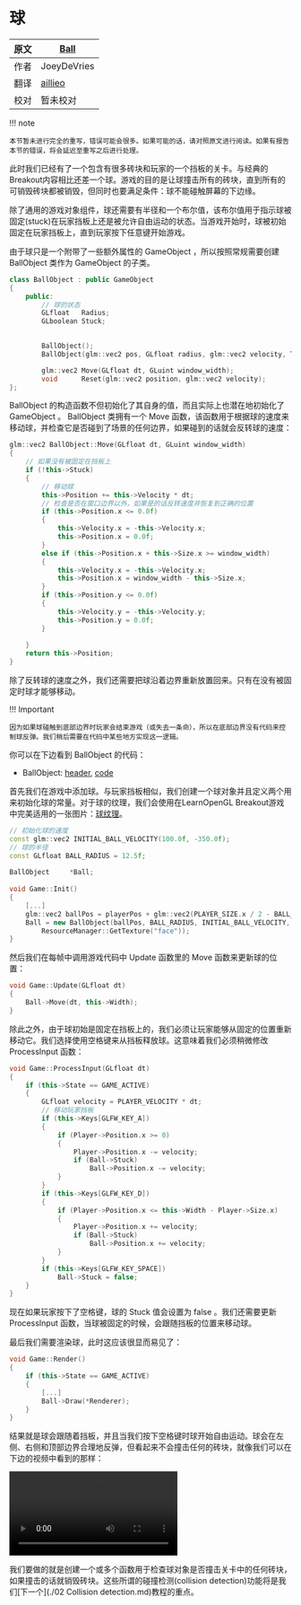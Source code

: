 # 球

原文     | [Ball](https://learnopengl.com/#!In-Practice/2D-Game/Collisions/Ball)
      ---|---
作者     | JoeyDeVries
翻译     | [aillieo](https://github.com/aillieo)
校对     | 暂未校对

!!! note

	本节暂未进行完全的重写，错误可能会很多。如果可能的话，请对照原文进行阅读。如果有报告本节的错误，将会延迟至重写之后进行处理。

此时我们已经有了一个包含有很多砖块和玩家的一个挡板的关卡。与经典的Breakout内容相比还差一个球。游戏的目的是让球撞击所有的砖块，直到所有的可销毁砖块都被销毁，但同时也要满足条件：球不能碰触屏幕的下边缘。

除了通用的游戏对象组件，球还需要有半径和一个布尔值，该布尔值用于指示球被固定(stuck)在玩家挡板上还是被允许自由运动的状态。当游戏开始时，球被初始固定在玩家挡板上，直到玩家按下任意键开始游戏。

由于球只是一个附带了一些额外属性的 GameObject ，所以按照常规需要创建 BallObject 类作为 GameObject 的子类。

```c++
class BallObject : public GameObject
{
    public:
        // 球的状态	
        GLfloat   Radius;
        GLboolean Stuck;
  

        BallObject();
        BallObject(glm::vec2 pos, GLfloat radius, glm::vec2 velocity, Texture2D sprite);

        glm::vec2 Move(GLfloat dt, GLuint window_width);
        void      Reset(glm::vec2 position, glm::vec2 velocity);
}; 
```

 BallObject 的构造函数不但初始化了其自身的值，而且实际上也潜在地初始化了 GameObject 。 BallObject 类拥有一个 Move 函数，该函数用于根据球的速度来移动球，并检查它是否碰到了场景的任何边界，如果碰到的话就会反转球的速度：


```c++
glm::vec2 BallObject::Move(GLfloat dt, GLuint window_width)
{
    // 如果没有被固定在挡板上
    if (!this->Stuck)
    { 
        // 移动球
        this->Position += this->Velocity * dt;
        // 检查是否在窗口边界以外，如果是的话反转速度并恢复到正确的位置
        if (this->Position.x <= 0.0f)
        {
            this->Velocity.x = -this->Velocity.x;
            this->Position.x = 0.0f;
        }
        else if (this->Position.x + this->Size.x >= window_width)
        {
            this->Velocity.x = -this->Velocity.x;
            this->Position.x = window_width - this->Size.x;
        }
        if (this->Position.y <= 0.0f)
        {
            this->Velocity.y = -this->Velocity.y;
            this->Position.y = 0.0f;
        }
      
    }
    return this->Position;
}  
```

除了反转球的速度之外，我们还需要把球沿着边界重新放置回来。只有在没有被固定时球才能够移动。

!!! Important

	因为如果球碰触到底部边界时玩家会结束游戏（或失去一条命），所以在底部边界没有代码来控制球反弹。我们稍后需要在代码中某些地方实现这一逻辑。

你可以在下边看到 BallObject 的代码：

- BallObject: [header](https://learnopengl.com/code_viewer.php?code=in-practice/breakout/ball_object_collisions.h), [code](https://learnopengl.com/code_viewer.php?code=in-practice/breakout/ball_object_collisions)


首先我们在游戏中添加球。与玩家挡板相似，我们创建一个球对象并且定义两个用来初始化球的常量。对于球的纹理，我们会使用在LearnOpenGL Breakout游戏中完美适用的一张图片：[球纹理](../../../../img/06/Breakout/05/01/awesomeface.png)。

```c++
// 初始化球的速度
const glm::vec2 INITIAL_BALL_VELOCITY(100.0f, -350.0f);
// 球的半径
const GLfloat BALL_RADIUS = 12.5f;
  
BallObject     *Ball; 
  
void Game::Init()
{
    [...]
    glm::vec2 ballPos = playerPos + glm::vec2(PLAYER_SIZE.x / 2 - BALL_RADIUS, -BALL_RADIUS * 2);
    Ball = new BallObject(ballPos, BALL_RADIUS, INITIAL_BALL_VELOCITY,
        ResourceManager::GetTexture("face"));
}
```
然后我们在每帧中调用游戏代码中 Update 函数里的 Move 函数来更新球的位置：

```c++
void Game::Update(GLfloat dt)
{
    Ball->Move(dt, this->Width);
}  
```

除此之外，由于球初始是固定在挡板上的，我们必须让玩家能够从固定的位置重新移动它。我们选择使用空格键来从挡板释放球。这意味着我们必须稍微修改 ProcessInput 函数：

```c++
void Game::ProcessInput(GLfloat dt)
{
    if (this->State == GAME_ACTIVE)
    {
        GLfloat velocity = PLAYER_VELOCITY * dt;
        // 移动玩家挡板
        if (this->Keys[GLFW_KEY_A])
        {
            if (Player->Position.x >= 0)
            {
                Player->Position.x -= velocity;
                if (Ball->Stuck)
                    Ball->Position.x -= velocity;
            }
        }
        if (this->Keys[GLFW_KEY_D])
        {
            if (Player->Position.x <= this->Width - Player->Size.x)
            {
                Player->Position.x += velocity;
                if (Ball->Stuck)
                    Ball->Position.x += velocity;
            }
        }
        if (this->Keys[GLFW_KEY_SPACE])
            Ball->Stuck = false;
    }
}
```

现在如果玩家按下了空格键，球的 Stuck 值会设置为 false 。我们还需要更新 ProcessInput 函数，当球被固定的时候，会跟随挡板的位置来移动球。

最后我们需要渲染球，此时这应该很显而易见了：

```c++
void Game::Render()
{
    if (this->State == GAME_ACTIVE)
    {
        [...]
        Ball->Draw(*Renderer);
    }
}  
```

结果就是球会跟随着挡板，并且当我们按下空格键时球开始自由运动。球会在左侧、右侧和顶部边界合理地反弹，但看起来不会撞击任何的砖块，就像我们可以在下边的视频中看到的那样：

<video src="../../../../img/06/Breakout/05/01/no_collisions.mp4" controls="controls"></video>



我们要做的就是创建一个或多个函数用于检查球对象是否撞击关卡中的任何砖块，如果撞击的话就销毁砖块。这些所谓的碰撞检测(collision detection)功能将是我们[下一个](./02 Collision detection.md)教程的重点。

